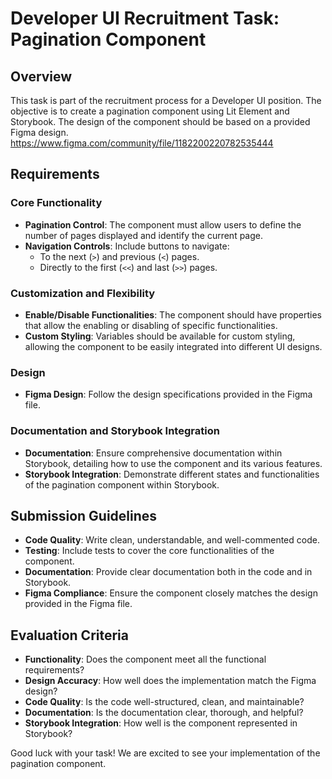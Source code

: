 # Developer UI Recruitment Task: Pagination Component

## Overview
This task is part of the recruitment process for a Developer UI position. The objective is to create a pagination component using Lit Element and Storybook. The design of the component should be based on a provided Figma design.
https://www.figma.com/community/file/1182200220782535444

## Requirements

### Core Functionality
- **Pagination Control**: The component must allow users to define the number of pages displayed and identify the current page.
- **Navigation Controls**: Include buttons to navigate:
    - To the next (`>`) and previous (`<`) pages.
    - Directly to the first (`<<`) and last (`>>`) pages.

### Customization and Flexibility
- **Enable/Disable Functionalities**: The component should have properties that allow the enabling or disabling of specific functionalities.
- **Custom Styling**: Variables should be available for custom styling, allowing the component to be easily integrated into different UI designs.

### Design
- **Figma Design**: Follow the design specifications provided in the Figma file.

### Documentation and Storybook Integration
- **Documentation**: Ensure comprehensive documentation within Storybook, detailing how to use the component and its various features.
- **Storybook Integration**: Demonstrate different states and functionalities of the pagination component within Storybook.

## Submission Guidelines
- **Code Quality**: Write clean, understandable, and well-commented code.
- **Testing**: Include tests to cover the core functionalities of the component.
- **Documentation**: Provide clear documentation both in the code and in Storybook.
- **Figma Compliance**: Ensure the component closely matches the design provided in the Figma file.

## Evaluation Criteria
- **Functionality**: Does the component meet all the functional requirements?
- **Design Accuracy**: How well does the implementation match the Figma design?
- **Code Quality**: Is the code well-structured, clean, and maintainable?
- **Documentation**: Is the documentation clear, thorough, and helpful?
- **Storybook Integration**: How well is the component represented in Storybook?


Good luck with your task! We are excited to see your implementation of the pagination component.
